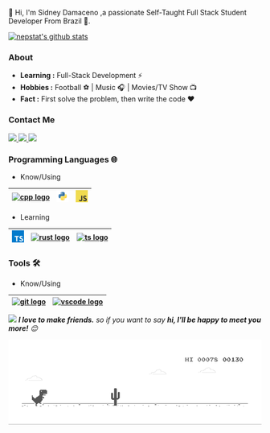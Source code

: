 

👋 Hi, I'm Sidney Damaceno ,a passionate Self-Taught Full Stack Student Developer From Brazil 🚀. 

[![nepstat's github stats](https://github-readme-stats.vercel.app/api?username=nepstat&count_private=true&show_icons=true&theme=radical)](https://github.com/nepstat)

### About

-  **Learning :** Full-Stack Development ⚡
-  **Hobbies :** Football ⚽ | Music 🎧 | Movies/TV Show 📺
-  **Fact :** First solve the problem, then write the code :heart:


### Contact Me

<a href="https://www.linkedin.com/in/sidney-junior/" >
    <img src="https://img.shields.io/badge/linkedin-%230077B5.svg?&style=for-the-badge&logo=linkedin&logoColor=white" />
</a>

<a href="https://api.whatsapp.com/send?phone=5565999640355&text=Hey, Olá :)" >
    <img src="https://img.shields.io/badge/WHATSAPP-%2325D366.svg?&style=for-the-badge&logo=whatsapp&logoColor=white" />
</a>

<a href="mailto:sjdamaceno@hotmail.com" >
    <img src="https://img.shields.io/badge/💌 MAIL TO-%230A0A0A.svg?&style=for-the-badge&logo=dev-dot-to&logoColor=white" />
</a>


### Programming Languages 🌐

- Know/Using

| [<img src="https://www.secret-source.eu/wp-content/uploads/2017/11/C-sharp-logo.jpg" alt="cpp logo" width="24">](https://isocpp.org/)  |  [<img src="https://raw.githubusercontent.com/github/explore/80688e429a7d4ef2fca1e82350fe8e3517d3494d/topics/python/python.png" alt="python logo" width="24">](https://www.python.org/)   | [<img src="https://raw.githubusercontent.com/github/explore/80688e429a7d4ef2fca1e82350fe8e3517d3494d/topics/javascript/javascript.png" alt="js logo" width="24">](https://developer.mozilla.org/en-US/docs/Web/JavaScript) | 
|---|---|---|

- Learning

|  [<img src="https://raw.githubusercontent.com/github/explore/80688e429a7d4ef2fca1e82350fe8e3517d3494d/topics/typescript/typescript.png" alt="ts logo" width="24">](https://www.typescriptlang.org/) |  [<img src="https://camo.githubusercontent.com/240c1d0ef604a59a29054f8ea00286f12daa53a3/68747470733a2f2f696d672e69636f6e73382e636f6d2f756c74726176696f6c65742f32782f72656163742e706e67" alt="rust logo" width="24">](https://www.rust-lang.org/) | [<img src="https://camo.githubusercontent.com/d22732800f9fc6bfcb5ef3dd44c07aea2cdeacd3/68747470733a2f2f696d672e69636f6e73382e636f6d2f636f6c6f722f32782f6e6f64656a732e706e67" alt="ts logo" width="24">](https://www.typescriptlang.org/)
|---|---|---|

### Tools 🛠️

- Know/Using

| [<img src="https://raw.githubusercontent.com/Delta456/Delta456/master/img/git.png" alt="git logo" width="24">](https://git-scm.com/) | [<img src="https://raw.githubusercontent.com/Delta456/Delta456/master/img/vscode.png" alt="vscode logo" width="24">](https://code.visualstudio.com/) 
|---|---|



<img src="https://media.giphy.com/media/LnQjpWaON8nhr21vNW/giphy.gif" width="60"> <em><b>I love to make friends.</b> so if you want to say <b>hi, I'll be happy to meet you more!</b> 😊</em>


![Dino](https://raw.githubusercontent.com/wangningkai/wangningkai/master/assets/dino.gif)
